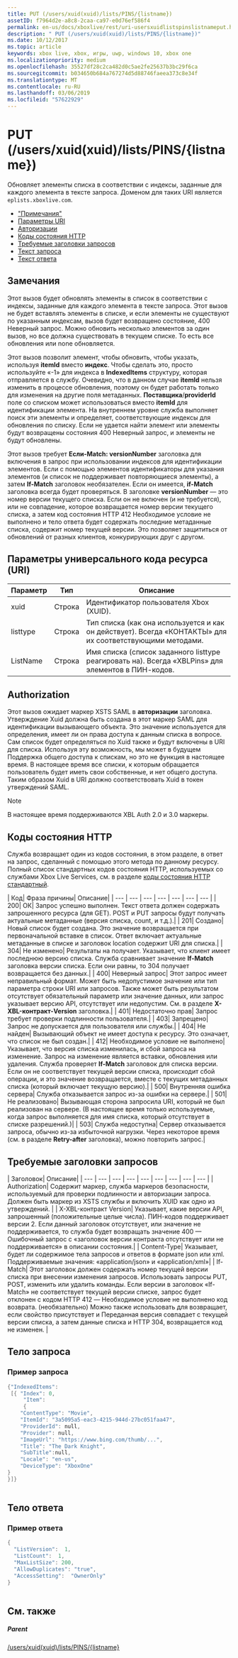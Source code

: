 ```yaml
---
title: PUT (/users/xuid(xuid)/lists/PINS/{listname})
assetID: f7964d2e-a8c8-2caa-ca97-e0d76ef586f4
permalink: en-us/docs/xboxlive/rest/uri-usersxuidlistspinslistnameput.html
description: " PUT (/users/xuid(xuid)/lists/PINS/{listname})"
ms.date: 10/12/2017
ms.topic: article
keywords: xbox live, xbox, игры, uwp, windows 10, xbox one
ms.localizationpriority: medium
ms.openlocfilehash: 35527df28c2ca482d0c5ae2fe25637b3bc29f6ca
ms.sourcegitcommit: b034650b684a767274d5d88746faeea373c8e34f
ms.translationtype: MT
ms.contentlocale: ru-RU
ms.lasthandoff: 03/06/2019
ms.locfileid: "57622929"
---
```

# <a name="put-usersxuidxuidlistspinslistname"></a>PUT (/users/xuid(xuid)/lists/PINS/{listname})
Обновляет элементы списка в соответствии с индексы, заданные для каждого элемента в тексте запроса. Доменом для таких URI является `eplists.xboxlive.com`.
 
  * ["Примечания"](#ID4EV)
  * [Параметры URI](#ID4E1B)
  * [Авторизации](#ID4EFC)
  * [Коды состояния HTTP](#ID4ESC)
  * [Требуемые заголовки запросов](#ID4EPH)
  * [Текст запроса](#ID4EGBAC)
  * [Текст ответа](#ID4EWBAC)
 
<a id="ID4EV"></a>

 
## <a name="remarks"></a>Замечания
 
Этот вызов будет обновлять элементы в список в соответствии с индексы, заданные для каждого элемента в тексте запроса. Этот вызов не будет вставлять элементы в списке, и если элементы не существуют по указанным индексам, вызов будет возвращено состояние, 400 Неверный запрос. Можно обновить несколько элементов за один вызов, но все должна существовать в текущем списке. То есть все обновления или none обновляется.
 
Этот вызов позволит элемент, чтобы обновить, чтобы указать, используя **itemId** вместо **индекс**. Чтобы сделать это, просто используйте «-1» для индекса в **IndexedItems** структуру, которая отправляется в службу. Очевидно, что в данном случае **itemId** нельзя изменить в процессе обновления, поэтому он будет работать только для изменения на другие поля метаданных. **Поставщика**/**providerId** поле со списком может использоваться вместо **itemId** для идентификации элемента. На внутреннем уровне служба выполняет поиск эти элементы и определяет, соответствующие индексы для обновления по списку. Если не удается найти элемент или элементы будут возвращены состояния 400 Неверный запрос, и элементы не будут обновлены.
 
Этот вызов требует **Если-Match: versionNumber** заголовка для включения в запрос при использовании индексов для идентификации элементов. Если с помощью элементов идентификаторы для указания элементов (и список не поддерживает повторяющиеся элементы), а затем **If-Match** заголовок необязателен. Если он имеется, **if-Match** заголовка всегда будет проверяться. В заголовке **versionNumber** — это номер версии текущего списка. Если он не включен (и не требуется), или не совпадение, которое возвращается номер версии текущего списка, а затем код состояния HTTP 412 Необходимое условие не выполнено и тело ответа будет содержать последние метаданные списка, содержит номер текущей версии. Это позволяет защититься от обновлений от разных клиентов, конкурирующих друг с другом.
  
<a id="ID4E1B"></a>

 
## <a name="uri-parameters"></a>Параметры универсального кода ресурса (URI)
 
| Параметр| Тип| Описание| 
| --- | --- | --- | 
| xuid| Строка| Идентификатор пользователя Xbox (XUID).| 
| listtype| Строка| Тип списка (как она используется и как он действует). Всегда «КОНТАКТЫ» для их соответствующими методами.| 
| ListName| Строка| Имя списка (список заданного listtype реагировать на). Всегда «XBLPins» для элементов в ПИН-кодов.| 
  
<a id="ID4EFC"></a>

 
## <a name="authorization"></a>Authorization
 
Этот вызов ожидает маркер XSTS SAML в **авторизации** заголовка. Утверждение Xuid должна быть создана в этот маркер SAML для идентификации вызывающего объекта. Это значение используется для определения, имеет ли он права доступа к данным списка в вопросе. Сам список будет определяться по Xuid также и будут включены в URI для списка. Используя эту возможность, мы может в будущем Поддержка общего доступа к спискам, но это не функция в настоящее время. В настоящее время все списки, к которым обращается пользователь будет иметь свои собственные, и нет общего доступа. Таким образом Xuid в URI должно соответствовать Xuid в токен утверждений SAML. 

> [!NOTE] 
> В настоящее время поддерживаются XBL Auth 2.0 и 3.0 маркеры. 


  
<a id="ID4ESC"></a>

 
## <a name="http-status-codes"></a>Коды состояния HTTP
 
Служба возвращает один из кодов состояния, в этом разделе, в ответ на запрос, сделанный с помощью этого метода по данному ресурсу. Полный список стандартных кодов состояния HTTP, используемых со службами Xbox Live Services, см. в разделе [коды состояния HTTP стандартный](../../additional/httpstatuscodes.md).
 
| Код| Фраза причины| Описание| 
| --- | --- | --- | --- | --- | --- | --- | 
| 200| ОК| Запрос успешно выполнен. Текст ответа должен содержать запрошенного ресурса (для GET). POST и PUT запросы будут получать актуальные метаданные (версия списка, count, и т.д.).| 
| 201| Создано| Новый список будет создана. Это значение возвращается при первоначальной вставке в список. Ответ включает актуальные метаданные в списке и заголовок location содержит URI для списка.| 
| 304| Не изменено| Результаты на получает. Указывает, что клиент имеет последнюю версию списка. Служба сравнивает значение <b>If-Match</b> заголовка версии списка. Если они равны, то 304 получает возвращается без данных.| 
| 400| Неверный запрос| Этот запрос имеет неправильный формат. Может быть недопустимое значение или тип параметра строки URI или запросов. Также может быть результатом отсутствует обязательный параметр или значение данных, или запрос указывает версию API, отсутствует или недопустим. См. в разделе <b>X-XBL-контракт-Version</b> заголовка.| 
| 401| Недостаточно прав| Запрос требует проверки подлинности пользователя.| 
| 403| Запрещено| Запрос не допускается для пользователя или службы.| 
| 404| Не найден| Вызывающий объект не имеет доступа к ресурсу. Это означает, что список не был создан.| 
| 412| Необходимое условие не выполнено| Указывает, что версия списка изменилась, и сбой запроса на изменение. Запрос на изменение является вставки, обновления или удаления. Служба проверяет <b>If-Match</b> заголовок для списка версии. Если он не соответствует текущей версии списка, происходит сбой операции, и это значение возвращается, вместе с текущих метаданных списка (который включает текущую версию).| 
| 500| Внутренняя ошибка сервера| Служба отказывается запрос из-за ошибки на сервере.| 
| 501| Не реализовано| Вызывающая сторона запросила URI, который не был реализован на сервере. (В настоящее время только используемые, когда запрос выполняется для имя списка, который отсутствует в списке разрешений.)| 
| 503| Служба недоступна| Сервер отказывается запроса, обычно из-за избыточной нагрузки. Через некоторое время (см. в разделе <b>Retry-after</b> заголовка), можно повторить запрос.| 
  
<a id="ID4EPH"></a>

 
## <a name="required-request-headers"></a>Требуемые заголовки запросов
 
| Заголовок| Описание| 
| --- | --- | --- | --- | --- | --- | --- | --- | --- | 
| Authorization| Содержит маркер, служба маркеров безопасности, используемый для проверки подлинности и авторизации запроса. Должен быть маркер из XSTS службы и включить XUID как одно из утверждений. | 
| X-XBL-контракт Version| Указывает, какие версии API, запрошенный (положительные целые числа). ПИН-кодов поддерживает версии 2. Если данный заголовок отсутствует, или значение не поддерживается, то служба будет возвращать значение 400 — Ошибочный запрос с «заголовок версии контракта отсутствует или не поддерживается» в описании состояния.| 
| Content-Type| Указывает, будет ли содержимое тела запросов и ответов в формате json или xml. Поддерживаемые значения: «application/json» и «application/xml»| 
| If-Match| Этот заголовок должен содержать номер текущей версии списка при внесении изменения запросов. Использовать запросы PUT, POST, изменить или удалить команды. Если версии в заголовок «If-Match» не соответствует текущей версии списке, запрос будет отклонен с кодом HTTP 412 — Необходимое условие не выполнено код возврата. (необязательно) Можно также использовать для возвращает, если свойство присутствует и Переданная версия совпадает с текущей версии списка, а затем данные списка и HTTP 304, возвращается код не изменен. | 
  
<a id="ID4EGBAC"></a>

 
## <a name="request-body"></a>Тело запроса
 
<a id="ID4EMBAC"></a>

 
### <a name="sample-request"></a>Пример запроса
 

```cpp
{"IndexedItems":
 [{ "Index": 0, 
     "Item": 
     {
    "ContentType": "Movie",
    "ItemId": "3a5095a5-eac3-4215-944d-27bc051faa47",
    "ProviderId": null,
    "Provider": null,
    "ImageUrl": "https://www.bing.com/thumb/...",
    "Title": "The Dark Knight",
    "SubTitle":null, 
    "Locale": "en-us",
    "DeviceType": "XboxOne"
}
}]}      
      
```

   
<a id="ID4EWBAC"></a>

 
## <a name="response-body"></a>Тело ответа
 
<a id="ID4E3BAC"></a>

 
### <a name="sample-response"></a>Пример ответа
 

```cpp
{
  "ListVersion":  1,
  "ListCount":  1,
  "MaxListSize": 200,
  "AllowDuplicates": "true",
  "AccessSetting":  "OwnerOnly"
}        
         
```

   
<a id="ID4EGCAC"></a>

 
## <a name="see-also"></a>См. также
 
<a id="ID4EICAC"></a>

 
##### <a name="parent"></a>Parent 

[/users/xuid(xuid)/lists/PINS/{listname}](uri-usersxuidlistspinslistname.md)

   
